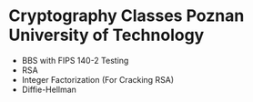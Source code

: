# Cryptography Classes Poznan University of Technology
* BBS with FIPS 140-2 Testing
* RSA
* Integer Factorization (For Cracking RSA)
* Diffie-Hellman

